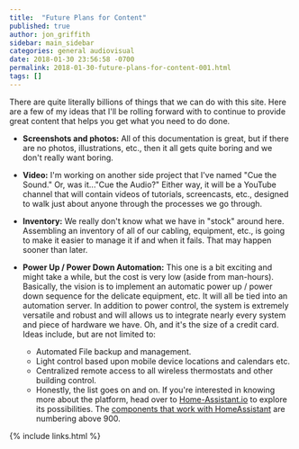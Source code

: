 ```yaml
---
title:  "Future Plans for Content"
published: true
author: jon_griffith
sidebar: main_sidebar
categories: general audiovisual
date: 2018-01-30 23:56:58 -0700
permalink: 2018-01-30-future-plans-for-content-001.html
tags: []
---
```


There are quite literally billions of things that we can do with this site.  Here are a few of my ideas that I'll be rolling forward with to continue to provide great content that helps you get what you need to do done.

- **Screenshots and photos:**  All of this documentation is great, but if there are no photos, illustrations, etc., then it all gets quite boring and we don't really want boring.

- **Video:**  I'm working on another side project that I've named "Cue the Sound."  Or, was it..."Cue the Audio?"  Either way, it will be a YouTube channel that will contain videos of tutorials, screencasts, etc., designed to walk just about anyone through the processes we go through.

- **Inventory:**  We really don't know what we have in "stock" around here.  Assembling an inventory of all of our cabling, equipment, etc., is going to make it easier to manage it if and when it fails.  That may happen sooner than later.

- **Power Up / Power Down Automation:**  This one is a bit exciting and might take a while, but the cost is very low (aside from man-hours).  Basically, the vision is to implement an automatic power up / power down sequence for the delicate equipment, etc.  It will all be tied into an automation server.  In addition to power control, the system is extremely versatile and robust and will allows us to integrate nearly every system and piece of hardware we have.  Oh, and it's the size of a credit card.  Ideas include, but are not limited to:  
  - Automated File backup and management.
  - Light control based upon mobile device locations and calendars etc.
  - Centralized remote access to all wireless thermostats and other building control.
  - Honestly, the list goes on and on.  If you're interested in knowing more about the platform, head over to [Home-Assistant.io](http://home-assistant.io) to explore its possibilities.  The [components that work with HomeAssistant](https://home-assistant.io/components/) are numbering above 900.  

{% include links.html %}
